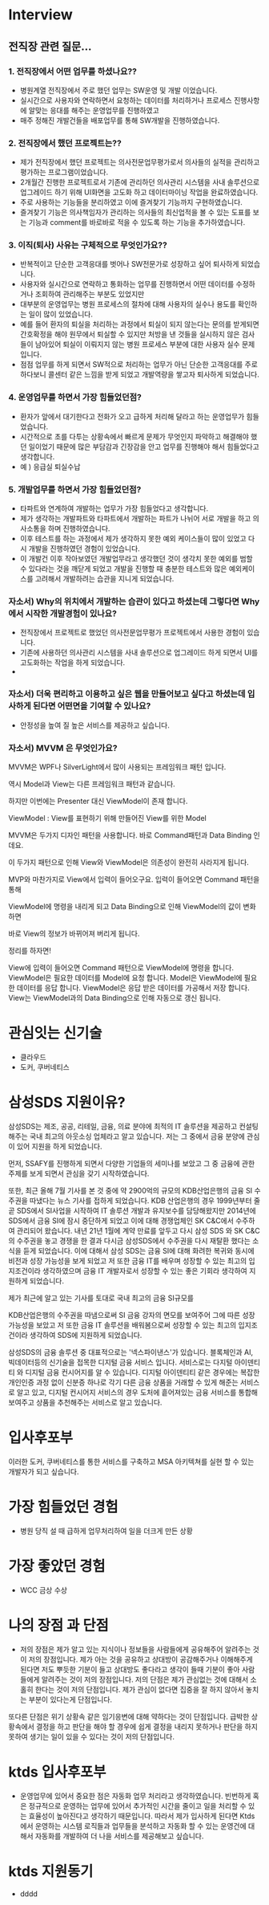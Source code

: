 # Interview

## 전직장 관련 질문...

### 1. 전직장에서 어떤 업무를 하셨나요??
- 병원계열 전직장에서 주로 했던 업무는 SW운영 및 개발 이었습니다.
- 실시간으로 사용자와 연락하면서 요청하는 데이터를 처리하거나 프로세스 진행사항에 
    알맞는 응대를 해주는 운영업무를 진행하였고 
- 매주 정해진 개발건들을 배포업무를 통해 SW개발을 진행하였습니다.


### 2. 전직장에서 했던 프로젝트는??
- 제가 전직장에서 했던 프로젝트는 의사전문업무평가로서 의사들의 실적을 관리하고 평가하는 프로그램이었습니다.
- 2개월간 진행한 프로젝트로서 기존에 관리하던 의사관리 시스템을 사내 솔루션으로 업그레이드 하기 위해 UI화면을 고도화 하고 데이터마이닝 작업을 완료하였습니다.
- 주로 사용하는 기능들을 분리하였고 이에 즐겨찾기 기능까지 구현하였습니다.
- 즐겨찾기 기능은 의사책임자가 관리하는 의사들의 최신업적을 볼 수 있는 도표를 보는 기능과 comment를 바로바로 적을 수 있도록 하는 기능을 추가하였습니다.


### 3. 이직(퇴사) 사유는 구체적으로 무엇인가요??
- 반복적이고 단순한 고객응대를 벗어나 SW전문가로 성장하고 싶어 퇴사하게 되었습니다.
- 사용자와 실시간으로 연락하고 통화하는 업무를 진행하면서 어떤 데이터를 수정하거나 조회하여 관리해주는 부분도 있었지만
- 대부분의 운영업무는 병원 프로세스의 절차에 대해 사용자의 실수나 용도를 확인하는 일이 많이 있었습니다.
- 예를 들어 환자의 퇴실을 처리하는 과정에서 퇴실이 되지 않는다는 문의를 받게되면 간호확정을 해야 원무에서 퇴실할 수 있지만
    처방을 낸 것들을 실시하지 않은 검사들이 남아있어 퇴실이 이뤄지지 않는 병원 프로세스 부분에 대한 사용자 실수 문제입니다.
- 점점 업무를 하게 되면서 SW적으로 처리하는 업무가 아닌 단순한 고객응대를 주로 하다보니
콜센터 같은 느낌을 받게 되었고 개발역량을 쌓고자 퇴사하게 되었습니다.


### 4. 운영업무를 하면서 가장 힘들었던점?
- 환자가 앞에서 대기한다고 전화가 오고 급하게 처리해 달라고 하는 운영업무가 힘들었습니다. 
- 시간적으로 초를 다투는 상황속에서 빠르게 문제가 무엇인지 파악하고 해결해야 했던 일이었기 때문에 많은 부담감과 긴장감을 안고 업무를 진행해야 해서 힘들었다고 생각합니다.
- 예 ) 응급실 퇴실수납

### 5. 개발업무를 하면서 가장 힘들었던점?
- 타파트와 연계하여 개발하는 업무가 가장 힘들었다고 생각합니다.
- 제가 생각하는 개발파트와 타파트에서 개발하는 파트가 나뉘어 서로 개발을 하고
의사소통을 하며 진행하였습니다.
- 이후 테스트를 하는 과정에서 제가 생각하지 못한 예외 케이스들이 많이 있었고 다시 개발을 진행하였던 경험이 있었습니다.
- 이 개발건 이후 작아보였던 개발업무라고 생각했던 것이 생각치 못한 예외를 범할 수 있다라는 것을 깨닫게 되었고 개발을 진행할 때
충분한 테스트와 많은 예외케이스를 고려해서 개발하려는 습관을 지니게 되었습니다.


### 자소서) Why의 위치에서 개발하는 습관이 있다고 하셨는데 그렇다면 Why에서 시작한 개발경험이 있나요?
- 전직장에서 프로젝트로 했었던 의사전문업무평가 프로젝트에서 사용한 경험이 있습니다.
- 기존에 사용하던 의사관리 시스템을 사내 솔루션으로 업그레이드 하게 되면서 UI를 고도화하는 작업을 하게 되었습니다.
- 


### 자소서) 더욱 편리하고 이용하고 싶은 웹을 만들어보고 싶다고 하셨는데 입사하게 된다면 어떤면을 기여할 수 있나요?
- 안정성을 높여 질 높은 서비스를 제공하고 싶습니다.


### 자소서) MVVM 은 무엇인가요?
MVVM은 WPF나 SilverLight에서 많이 사용되는 프레임워크 패턴 입니다.

역시 Model과 View는 다른 프레임워크 패턴과 같습니다.

하지만 이번에는 Presenter 대신 ViewModel이 존재 합니다.

ViewModel : View를 표현하기 위해 만들어진 View를 위한 Model

MVVM은 두가지 디자인 패턴을 사용합니다. 바로 Command패턴과 Data Binding 인데요.

이 두가지 패턴으로 인해 View와 ViewModel은 의존성이 완전히 사라지게 됩니다.

MVP와 마찬가지로 View에서 입력이 들어오구요. 입력이 들어오면 Command 패턴을 통해

ViewModel에 명령을 내리게 되고 Data Binding으로 인해 ViewModel의 값이 변화하면

바로 View의 정보가 바뀌어져 버리게 됩니다.

정리를 하자면!

View에 입력이 들어오면 Command 패턴으로 ViewModel에 명령을 합니다.
ViewModel은 필요한 데이터를 Model에 요청 합니다.
Model은 ViewModel에 필요한 데이터를 응답 합니다.
ViewModel은 응답 받은 데이터를 가공해서 저장 합니다.
View는 ViewModel과의 Data Binding으로 인해 자동으로 갱신 됩니다.



# 관심잇는 신기술
- 클라우드
- 도커, 쿠버네티스

# 삼성SDS 지원이유?

삼성SDS는 제조, 공공, 리테일, 금융, 의료 분야에 최적의 IT 솔루션을 제공하고 컨설팅해주는 국내 최고의 아웃소싱 업체라고 알고 있습니다.
저는 그 중에서 금융 분양에 관심이 있어 지원을 하게 되었습니다.

먼저, SSAFY를 진행하게 되면서 다양한 기업들의 세미나를 보았고 그 중 금융에 관한 주제를 보게 되면서
관심을 갖기 시작하였습니다. 

또한, 최근 올해 7월 기사를 본 것 중에 약 2900억의 규모의 KDB산업은행의 금융 SI 수주권을 따냈다는 뉴스 기사를 접하게 되었습니다. 
KDB 산업은행의 경우 1999년부터 줄곧 SDS에서 SI사업을 시작하여 IT 솔루션 개발과 유지보수를 담당해왔지만 2014년에 SDS에서 금융 SI에 잠시 중단하게 되었고 이에 대해 경쟁업체인 SK C&C에서
수주하여 관리되어 왔습니다. 내년 21년 1월에 계약 만료를 앞두고 다시 삼성 SDS 와 SK C&C의 수주권을 놓고 경쟁을 한 결과 다시금 삼성SDS에서 수주권을 다시 재탈환 했다는 소식을 듣게 되었습니다.
이에 대해서 삼성 SDS는 금융 SI에 대해 화려한 복귀와 동시에 비전과 성장 가능성을 보게 되었고
저 또한 금융 IT를 배우며 성장할 수 있는 최고의 입지조건이라 생각하였으며 금융 IT 개발자로서 성장할 수 있는 좋은 기회라 생각하여 지원하게 되었습니다.


제가 최근에 알고 있는 기사를 토대로 국내 최고의 금융 SI규모를 



KDB산업은행의 수주권을 따냄으로써
SI 금융 강자의 면모를 보여주어 그에 따른 성장가능성을 보았고
저 또한 금융 IT 솔루션을 배워봄으로써 성장할 수 있는 최고의 입지조건이라 생각하여 SDS에 지원하게 되었습니다.


삼성SDS의 금융 솔루션 중 대표적으로는 '넥스파이낸스'가 있습니다. 블록체인과 AI, 빅데이터등의 신기술을 접목한 디지털 금융 서비스 입니다.
서비스로는 다지털 아이덴티티 와 디지털 금융 컨시어지를
알 수 있습니다.
디지털 아이덴티티 같은 경우에는 복잡한 개인인증 과정 없이 신분증 하나로 각기 다른 금융 상품을 거래할 수 있게 해준는 서비스로 알고 있고, 
디지털 컨시어지 서비스의 경우 도처에 흩어져있는 금융 서비스를 통합해 보여주고 상품을 추천해주는 서비스로 알고 있습니다. 


# 입사후포부

이러한 도커, 쿠버네티스를 통한 서비스를 구축하고
MSA 아키텍쳐를 실현 할 수 있는 개발자가 되고 싶습니다.


# 가장 힘들었던 경험
- 병원 당직 설 때 급하게 업무처리하여 일을 더크게 만든 상황



# 가장 좋았던 경험
- WCC 금상 수상


# 나의 장점 과 단점
- 저의 장점은 제가 알고 있는 지식이나 정보들을 사람들에게 공유해주어 알려주는 것이
저의 장점입니다. 제가 아는 것을 공유하고 상대방이 공감해주거나 이해해주게 된다면
저도 뿌듯한 기분이 들고 상대방도 좋다라고 생각이 들때 기분이 좋아 사람들에게 알려주는 것이 저의
장점입니다.
저의 단점은 제가 관심없는 것에 대해서 소홀히 한다는 것이 저의 단점입니다.
제가 관심이 없다면 집중을 잘 하지 않아서 놓치는 부분이 있다는게 단점입니다.

또다른 단점은 위기 상황속 같은 임기응변에 대해 약하다는 것이 단점입니다.
급박한 상황속에서 결정을 하고 판단을 해야 할 경우에 쉽게 결정을 내리지 못하거나 판단을 하지
못하여 생기는 일이 있을 수 있다는 것이 저의 단점입니다.



# ktds 입사후포부
- 운영업무에 있어서 중요한 점은 자동화 업무 처리라고 생각하였습니다.
빈번하게 혹은 정규적으로 운영하는 업무에 있어서 추가적인 시간을 줄이고 일을 처리할 수 있는
효율성이 높아진다고 생각하기 때문입니다.
따라서 제가 입사하게 된다면 Ktds에서 운영하는 시스템 로직들과 업무들을 분석하고 자동화 할 수 있는
운영건에 대해서 자동화를 개발하여 더 나을 서비스를 제공해보고 싶습니다.

# ktds 지원동기
- dddd

